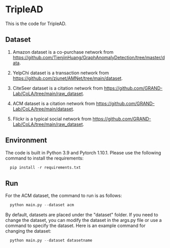 # TripleAD

This is the code for TripleAD.

## Dataset

1) Amazon dataset is a co-purchase network from https://github.com/TienjinHuang/GraphAnomalyDetection/tree/master/data.

2) YelpChi dataset is a transaction network from https://github.com/zjunet/AMNet/tree/main/dataset. 

3) CiteSeer dataset is a citation network from https://github.com/GRAND-Lab/CoLA/tree/main/raw_dataset.

4) ACM dataset is a citation network from https://github.com/GRAND-Lab/CoLA/tree/main/dataset.

5) Flickr is a typical social network from https://github.com/GRAND-Lab/CoLA/tree/main/raw_dataset.

## Environment

The code is built in Python 3.9 and Pytorch 1.10.1. Please use the following command to install the requirements:

```python
  pip install -r requirements.txt
```

## Run

For the ACM dataset, the command to run is as follows:

```python
  python main.py --dataset acm
```

By default, datasets are placed under the "dataset" folder. If you need to change the dataset, you can modify the dataset in the args.py file or use a command to specify the dataset. Here is an example command for changing the dataset:

```python
  python main.py --dataset datasetname
```



